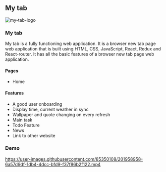 ## My tab

![my-tab-logo](https://user-images.githubusercontent.com/85350108/201956484-0fa9423e-03ca-4223-8f72-b2a379beb204.png)





<h3>My tab</h3> 
<div>My tab is a fully functioning web application. It is a browser new tab page web application that is built using HTML, CSS, JavaScript, React, Redux and React-router. It has all the basic features of a browser new tab page web application.</div>

<h4>Pages</h4>
<ul>
  <li>Home</li>
</ul>


<h4>Features</h4>
<ul>
<li>A good user onboarding</li>
<li>Display time, current weather in sync</li>
<li>Wallpaper and quote changing on every refresh</li>
<li>Main task</li>
<li>Todo Feature</li>
<li>News</li>
<li>Link to other website</li>
</ul>

<h3>Demo</h3> 


https://user-images.githubusercontent.com/85350108/201958958-6a57d9df-1db4-4dcc-bfd9-f37f86b2f122.mp4


